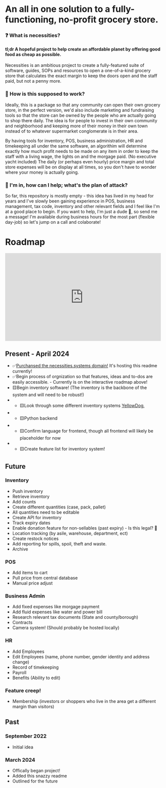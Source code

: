 # An all in one solution to a fully-functioning, no-profit grocery store.

### ❓ What is necessities?
#### tl;dr A hopeful project to help create an affordable planet by offering good food as cheap as possible.

Necessities is an ambitious project to create a fully-featured suite of software, guides, SOPs and resources to open a one-of-a-kind grocery store that calculates the exact margin to keep the doors open and the staff paid, but not a penny more.

### 🤔 How is this supposed to work?
Ideally, this is a package so that any community can open their own grocery store, in the perfect version, we'd also include marketing and fundraising tools so that the store can be owned by the people who are actually going to shop there daily.
The idea is for people to invest in their own community and neighborhood and keeping more of their money in their own town instead of to whatever supermarket conglomerate is in their area.

By having tools for inventory, POS, business administration, HR and timekeeping all under the same software, an algorithim will determine exactly how much profit needs to be made on any item in order to keep the staff with a living wage, the lights on and the morgage paid. (No executive yacht included)
The daily (or perhaps even hourly) price margin and total store expenses will be on display at all times, so you don't have to wonder where your money is actually going.

### 🏃 I'm in, how can I help; what's the plan of attack?
So far, this repository is mostly empty - this idea has lived in my head for years and I've slowly been gaining experience in POS, business management, tax code, inventory and other relevant fields and I feel like I'm at a good place to begin. If you want to help, I'm just a dude 🤷, so send me a message! I'm available during business hours for the most part (flexible day-job) so let's jump on a call and colaborate!

# Roadmap
<div style="width: 100%;"><div style="position: relative; padding-bottom: 56.25%; padding-top: 0; height: 0;"><iframe title="necessities roadmap" frameborder="0" width="1200" height="675" style="position: absolute; top: 0; left: 0; width: 100%; height: 100%;" src="https://view.genial.ly/660f071ca4238d001422cd39" type="text/html" allowscriptaccess="always" allowfullscreen="true" scrolling="yes" allownetworking="all"></iframe> </div> </div>


## Present - April 2024
- ✅[Purchansed the necessities.systems domain!](www.necessities.systems) It's hosting this readme currently!
- ✅Begin process of orgnization so that features, ideas and to-dos are easily accessible. - Currently is on the interactive roadmap above!
- 🟨Begin inventory software! (The inventory is the backbone of the system and will need to be robust!)
- - 🟨Look through some different inventory systems [YellowDog](https://portal.yellowdogsoftware.com/portal/en/home), 
- - 🟨Python backend
- - 🟨Confirm language for frontend, though all frontend will likely be placeholder for now
- - 🟨Create feature list for inventory system!

## Future
### Inventory
- Push inventory
- Retrieve inventory
- Add counts
- Create different quantities (case, pack, pallet)
- All quantities need to be editable
- Create API for inventory
- Track expiry dates
- Enable donation feature for non-sellables (past expiry) - Is this legal? 🤔
- Location tracking (by asile, warehouse, department, ect)
- Create restock notices
- Add reporting for spills, spoil, theft and waste.
- Archive


### POS
- Add items to cart
- Pull price from central database
- Manual price adjust

### Business Admin
- Add fixed expenses like morgage payment
- Add fluid expenses like water and power bill
- Research relevant tax documents (State and county/borough)
- Contracts
- Camera system! (Should probably be hosted locally)

### HR
- Add Employees
- Edit Employees (name, phone number, gender identity and address change)
- Record of timekeeping
- Payroll
- Benefits (Ability to edit)

### Feature creep!
- Membership (investors or shoppers who live in the area get a different margin than visitors)


## Past
### September 2022
- Initial idea

### March 2024
- Offically began project!
- Added this snazzy readme
- Outlined for the future